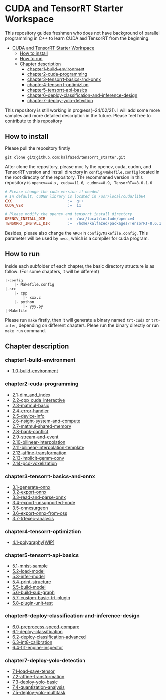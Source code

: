 CUDA and TensorRT Starter Workspace
===

This repository guides freshmen who does not have background of parallel programming in C++ to learn CUDA and TensorRT from the beginning.

- [CUDA and TensorRT Starter Workspace](#cuda-and-tensorrt-starter-workspace)
  - [How to install](#how-to-install)
  - [How to run](#how-to-run)
  - [Chapter description](#chapter-description)
    - [chapter1-build-environment](#chapter1-build-environment)
    - [chapter2-cuda-programming](#chapter2-cuda-programming)
    - [chapter3-tensorrt-basics-and-onnx](#chapter3-tensorrt-basics-and-onnx)
    - [chapter4-tensorrt-optimiztion](#chapter4-tensorrt-optimiztion)
    - [chapter5-tensorrt-api-basics](#chapter5-tensorrt-api-basics)
    - [chapter6-deploy-classification-and-inference-design](#chapter6-deploy-classification-and-inference-design)
    - [chapter7-deploy-yolo-detection](#chapter7-deploy-yolo-detection)

This repository is still working in progress(~24/02/21). I will add some more samples and more detailed description in the future. Please feel free to contribute to this repository

## How to install
Please pull the repository firstly
```shell
git clone git@github.com:kalfazed/tensorrt_starter.git
```
After clone the repository, please modify the opencv, cuda, cudnn, and TensorRT version and install directory in `config/Makefile.config` located in the root direcoty of the repository. The recommaned version in this repository is `opencv==4.x, cuda==11.6, cudnn==8.9, TensorRT==8.6.1.6`

```Makefile
# Please change the cuda version if needed
# In default, cuDNN library is located in /usr/local/cuda/lib64
CXX                         :=  g++
CUDA_VER                    :=  11

# Please modify the opencv and tensorrt install directory
OPENCV_INSTALL_DIR          :=  /usr/local/include/opencv4
TENSORRT_INSTALL_DIR        :=  /home/kalfazed/packages/TensorRT-8.6.1.6
```

Besides, please also change the `ARCH` in `config/Makefile.config`. This parameter will be used by `nvcc`, which is a compiler for cuda program. 

## How to run
Inside each subfolder of each chapter, the basic directory structure is as follow: (For some chapters, it will be different)
```shell
|-config
    |- Makefile.config
|-src
    |- cpp
        |- xxx.c
    |- python
        |- yyy.py
|-Makefile
```
Please run `make` firstly, then it will generate a binary named `trt-cuda` or `trt-infer`, depending on different chapters. Pleae run the binary directly or run `make run` command. 


## Chapter description
### chapter1-build-environment
- [1.0-build-environment](https://github.com/kalfazed/tensorrt_starter/tree/main/chapter1-build-environment/1.0-build-environment)
### chapter2-cuda-programming
- [2.1-dim_and_index](https://github.com/kalfazed/tensorrt_starter/tree/main/chapter2-cuda-programming/2.1-dim_and_index)
- [2.2-cpp_cuda_interactive](https://github.com/kalfazed/tensorrt_starter/tree/main/chapter2-cuda-programming/2.2-cpp_cuda_interactive)
- [2.3-matmul-basic](https://github.com/kalfazed/tensorrt_starter/tree/main/chapter2-cuda-programming/2.3-matmul-basic)
- [2.4-error-handler](https://github.com/kalfazed/tensorrt_starter/tree/main/chapter2-cuda-programming/2.4-error-handler)
- [2.5-device-info](https://github.com/kalfazed/tensorrt_starter/tree/main/chapter2-cuda-programming/2.5-device-info)
- [2.6-nsight-system-and-compute](https://github.com/kalfazed/tensorrt_starter/tree/main/chapter2-cuda-programming/2.6-nsight-system-and-compute)
- [2.7-matmul-shared-memory](https://github.com/kalfazed/tensorrt_starter/tree/main/chapter2-cuda-programming/2.7-matmul-shared-memory)
- [2.8-bank-conflict](https://github.com/kalfazed/tensorrt_starter/tree/main/chapter2-cuda-programming/2.8-bank-conflict)
- [2.9-stream-and-event](https://github.com/kalfazed/tensorrt_starter/tree/main/chapter2-cuda-programming/2.9-stream-and-event)
- [2.10-bilinear-interpolation](https://github.com/kalfazed/tensorrt_starter/tree/main/chapter2-cuda-programming/2.10-bilinear-interpolation)
- [2.11-bilinear-interpolation-template](https://github.com/kalfazed/tensorrt_starter/tree/main/chapter2-cuda-programming/2.11-bilinear-interpolation-template)
- [2.12-affine-transformation](https://github.com/kalfazed/tensorrt_starter/tree/main/chapter2-cuda-programming/2.12-affine-transformation)
- [2.13-implicit-gemm-conv](https://github.com/kalfazed/tensorrt_starter/tree/main/chapter2-cuda-programming/2.12-implicit-gemm-conv)
- [2.14-pcd-voxelization](https://github.com/kalfazed/tensorrt_starter/tree/main/chapter2-cuda-programming/2.13-pcd-voxelization)
### chapter3-tensorrt-basics-and-onnx
- [3.1-generate-onnx](https://github.com/kalfazed/tensorrt_starter/tree/main/chapter3-tensorrt-basics-and-onnx/3.1-generate-onnx)
- [3.2-export-onnx](https://github.com/kalfazed/tensorrt_starter/tree/main/chapter3-tensorrt-basics-and-onnx/3.2-export-onnx)
- [3.3-read-and-parse-onnx](https://github.com/kalfazed/tensorrt_starter/tree/main/chapter3-tensorrt-basics-and-onnx/3.3-read-and-parse-onnx)
- [3.4-export-unsupported-node](https://github.com/kalfazed/tensorrt_starter/tree/main/chapter3-tensorrt-basics-and-onnx/3.4-export-unsupported-node)
- [3.5-onnxsurgeon](https://github.com/kalfazed/tensorrt_starter/tree/main/chapter3-tensorrt-basics-and-onnx/3.5-onnxsurgeon)
- [3.6-export-onnx-from-oss](https://github.com/kalfazed/tensorrt_starter/tree/main/chapter3-tensorrt-basics-and-onnx/3.6-export-onnx-from-oss)
- [3.7-trtexec-analysis](https://github.com/kalfazed/tensorrt_starter/tree/main/chapter3-tensorrt-basics-and-onnx/3.7-trtexec-analysis)
### chapter4-tensorrt-optimiztion
- [4.1-polygraphy[WIP]](https://github.com/kalfazed/tensorrt_starter/tree/main/chapter4-tensorrt-optimizations/4.x-polygraphy)
### chapter5-tensorrt-api-basics
- [5.1-mnist-sample](https://github.com/kalfazed/tensorrt_starter/tree/main/chapter5-tensorrt-api-basics/5.1-mnist-sample)
- [5.2-load-model](https://github.com/kalfazed/tensorrt_starter/tree/main/chapter5-tensorrt-api-basics/5.2-load-model)
- [5.3-infer-model](https://github.com/kalfazed/tensorrt_starter/tree/main/chapter5-tensorrt-api-basics/5.3-infer-model)
- [5.4-print-structure](https://github.com/kalfazed/tensorrt_starter/tree/main/chapter5-tensorrt-api-basics/5.4-print-structure)
- [5.5-build-model](https://github.com/kalfazed/tensorrt_starter/tree/main/chapter5-tensorrt-api-basics/5.5-build-model)
- [5.6-build-sub-graph](https://github.com/kalfazed/tensorrt_starter/tree/main/chapter5-tensorrt-api-basics/5.6-build-sub-graph)
- [5.7-custom-basic-trt-plugin](https://github.com/kalfazed/tensorrt_starter/tree/main/chapter5-tensorrt-api-basics/5.7-custom-basic-trt-plugin)
- [5.8-plugin-unit-test](https://github.com/kalfazed/tensorrt_starter/tree/main/chapter5-tensorrt-api-basics/5.8-plugin-unit-test)
### chapter6-deploy-classification-and-inference-design
- [6.0-preprocess-speed-compare](https://github.com/kalfazed/tensorrt_starter/tree/main/chapter6-deploy-classification-and-inference-design/6.0-preprocess-speed-compare)
- [6.1-deploy-classification](https://github.com/kalfazed/tensorrt_starter/tree/main/chapter6-deploy-classification-and-inference-design/6.1-deploy-classification)
- [6.2-deploy-classification-advanced](https://github.com/kalfazed/tensorrt_starter/tree/main/chapter6-deploy-classification-and-inference-design/6.2-deploy-classification-advanced)
- [6.3-int8-calibration](https://github.com/kalfazed/tensorrt_starter/tree/main/chapter6-deploy-classification-and-inference-design/6.3-in8-calibration)
- [6.4-trt-engine-inspector](https://github.com/kalfazed/tensorrt_starter/tree/main/chapter6-deploy-classification-and-inference-design/6.4-trt-engine-inspector)
### chapter7-deploy-yolo-detection
- [7.1-load-save-tensor](https://github.com/kalfazed/tensorrt_starter/tree/main/chapter7-deploy-yolo-detection/7.1-load-save-tensor)
- [7.2-affine-transformation](https://github.com/kalfazed/tensorrt_starter/tree/main/chapter7-deploy-yolo-detection/7.2-affine-transformation)
- [7.3-deploy-yolo-basic](https://github.com/kalfazed/tensorrt_starter/tree/main/chapter7-deploy-yolo-detection/7.3-deploy-yolo-basic)
- [7.4-quantization-analysis](https://github.com/kalfazed/tensorrt_starter/tree/main/chapter7-deploy-yolo-detection/7.4-quantization-analysis)
- [7.5-deploy-yolo-multitask](https://github.com/kalfazed/tensorrt_starter/tree/main/chapter7-deploy-yolo-detection/7.5-deploy-yolo-multitask)